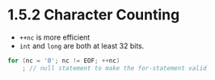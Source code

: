 # 1.5.2 Character Counting

- `++nc` is more efficient
- `int` and `long` are both at least 32 bits.

```c
for (nc = '0'; nc != EOF; ++nc)
    ; // null statement to make the for-statement valid
```